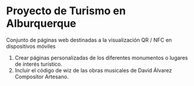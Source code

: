 # Proyecto de Turismo en Alburquerque
Conjunto de páginas web destinadas a la visualización QR / NFC en dispositivos móviles

1. Crear páginas personalizadas de los diferentes monumentos o lugares de interés turístico.
2. Incluir el código de wiz de las obras musicales de David Álvarez Compositor Artesano.
